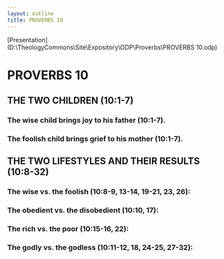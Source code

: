 ```yaml
---
layout: outline
title: PROVERBS 10
---
```

[Presentation](D:\TheologyCommons\Site\Expository\ODP\Proverbs\PROVERBS 10.odp)
# PROVERBS 10
##  THE TWO CHILDREN (10:1-7) 
###  The wise child brings joy to his father (10:1-7). 
###  The foolish child brings grief to his mother (10:1-7). 
##  THE TWO LIFESTYLES AND THEIR RESULTS (10:8-32) 
###  The wise vs. the foolish (10:8-9, 13-14, 19-21, 23, 26): 
###  The obedient vs. the disobedient (10:10, 17): 
###  The rich vs. the poor (10:15-16, 22): 
###  The godly vs. the godless (10:11-12, 18, 24-25, 27-32): 

